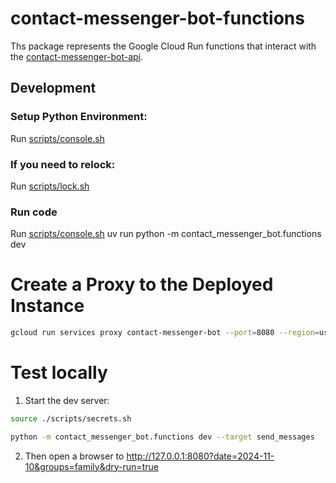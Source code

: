 # contact-messenger-bot-functions

Ths package represents the Google Cloud Run functions that interact with the [contact-messenger-bot-api](../contact-messenger-bot-api/).

## Development

### Setup Python Environment:

Run [scripts/console.sh](../scripts/console.sh)

### If you need to relock:

Run [scripts/lock.sh](../scripts/lock.sh)

### Run code

Run [scripts/console.sh](../scripts/console.sh) uv run python -m contact_messenger_bot.functions dev

# Create a Proxy to the Deployed Instance

```sh
gcloud run services proxy contact-messenger-bot --port=8080 --region=us-central1
```

# Test locally

1. Start the dev server:

```sh
source ./scripts/secrets.sh

python -m contact_messenger_bot.functions dev --target send_messages
```

2. Then open a browser to http://127.0.0.1:8080?date=2024-11-10&groups=family&dry-run=true

